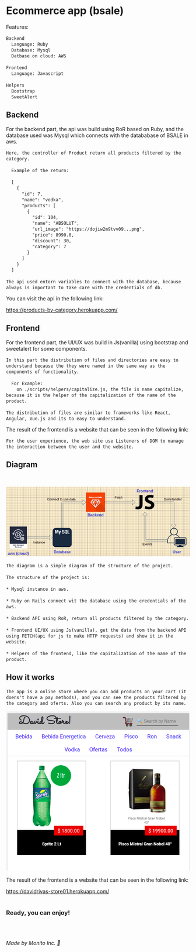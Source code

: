 # Ecommerce app (bsale)

Features:

    Backend
      Language: Ruby
      Database: Mysql
      Datbase on cloud: AWS

    Frontend
      Language: Javascript

    Helpers
      Bootstrap
      SweetAlert

## Backend

For the backend part, the api was build using RoR based on Ruby, and the database used was Mysql which connects with the datababase of BSALE in aws.

    Here, the controller of Product return all products filtered by the category.

      Example of the return:

      [
        {
          "id": 7,
          "name": "vodka",
          "products": [
            {
              "id": 104,
              "name": "ABSOLUT",
              "url_image": "https://dojiw2m9tvv09...png",
              "price": 8990.0,
              "discount": 30,
              "category": 7
            }
          ]
        }
      ]

    The api used entorn variables to connect with the database, because always is important to take care with the credentials of db.



You can visit the api in the following link:

https://products-by-category.herokuapp.com/

## Frontend

For the frontend part, the UI/UX was build in Js(vanilla) using bootstrap and sweetalert for some components.

    In this part the distribution of files and directories are easy to understand because the they were named in the same way as the components of functionality.

      For Example:
        on ./scripts/helpers/capitalize.js, the file is name capitalize, because it is the helper of the capitalization of the name of the product.

    The distribution of files are similar to frameworks like React, Angular, Vue.js and its to easy to understand.

The result of the frontend is a website that can be seen in the following link:

    For the user experience, the web site use Listeners of DOM to manage the interaction between the user and the website.

## Diagram
<br/>

![img](./screenshoot/bsaleapp.png)

    The diagram is a simple diagram of the structure of the project.

    The structure of the project is:
    
    * Mysql instance in aws.

    * Ruby on Rails connect wit the database using the credentials of the aws.

    * Backend API using RoR, return all products filtered by the category.

    * Frontend UI/UX using Js(vanilla), get the data from the backend API using FETCH(api for js to make HTTP requests) and show it in the website.

    * Helpers of the frontend, like the capitalization of the name of the product.


## How it works

    The app is a online store where you can add products on your cart (it doens't have a pay methods), and you can see the products filtered by the category and oferts. Also you can search any product by its name.

![img](./screenshoot/viewapp.png)

The result of the frontend is a website that can be seen in the following link:

https://davidrivas-store01.herokuapp.com/
<br/><br/>
### Ready, you can enjoy!

<br/><br/>

*Made by Monito Inc. 🙊*

